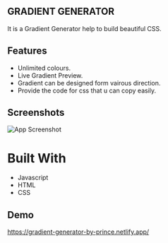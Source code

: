 ## GRADIENT GENERATOR                         
It is a Gradient Generator help to build beautiful CSS.

## Features

- Unlimited colours.
-  Live Gradient Preview.
- Gradient can be designed form vairous direction.
- Provide the code for css that u can copy easily.



## Screenshots

![App Screenshot](https://github.com/PRINCE-PRASAD/GRADIENT_SELECTOR/blob/main/photo/gradient_generator.png?raw=true)

# Built With
- Javascript
- HTML
- CSS


## Demo

https://gradient-generator-by-prince.netlify.app/
